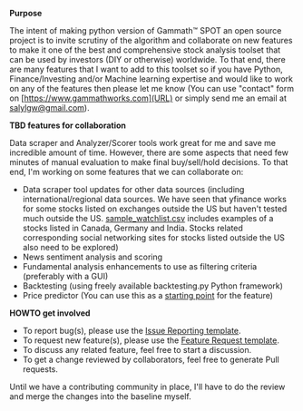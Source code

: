 **Purpose**

The intent of making python version of Gammath™ SPOT an open source project is to invite scrutiny of the algorithm and collaborate on new features to make it one of the best and comprehensive stock analysis toolset that can be used by investors (DIY or otherwise) worldwide. To that end, there are many features that I want to add to this toolset so if you have Python, Finance/Investing and/or Machine learning expertise and would like to work on any of the features then please let me know (You can use "contact" form on [https://www.gammathworks.com](URL) or simply send me an email at salylgw@gmail.com).

**TBD features for collaboration**

Data scraper and Analyzer/Scorer tools work great for me and save me incredible amount of time. However, there are some aspects that need few minutes of manual evaluation to make final buy/sell/hold decisions. To that end, I'm working on some features that we can collaborate on:

  * Data scraper tool updates for other data sources (including international/regional data sources. We have seen that yfinance works for some stocks listed on exchanges outside the US but haven't tested much outside the US. [sample_watchlist.csv](https://github.com/salylgw/gammath_spot/blob/main/gammath_spot/sample_watchlist.csv) includes examples of a stocks listed in Canada, Germany and India. Stocks related corresponding social networking sites for stocks listed outside the US also need to be explored)
  * News sentiment analysis and scoring
  * Fundamental analysis enhancements to use as filtering criteria (preferably with a GUI)
  * Backtesting (using freely available backtesting.py Python framework)
  * Price predictor (You can use this as a [starting point](https://github.com/salylgw/gammath_spot/blob/main/gammath_spot/gammath_lgstic_signals.py) for the feature)



**HOWTO get involved**

  * To report bug(s), please use the [Issue Reporting template](https://github.com/salylgw/gammath_spot/blob/main/.github/ISSUE_TEMPLATE/bug_report.md).
  * To request new feature(s), please use the [Feature Request template](https://github.com/salylgw/gammath_spot/blob/main/.github/ISSUE_TEMPLATE/feature_request.md).
  * To discuss any related feature, feel free to start a discussion.
  * To get a change reviewed by collaborators, feel free to generate Pull requests.

Until we have a contributing community in place, I'll have to do the review and merge the changes into the baseline myself.


